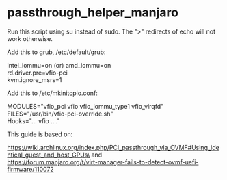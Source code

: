 # passthrough_helper_manjaro

Run this script using su instead of sudo. The ">" redirects of echo will not work otherwise. 


Add this to grub, /etc/default/grub:

intel_iommu=on (or) amd_iommu=on\
rd.driver.pre=vfio-pci\
kvm.ignore_msrs=1


Add this to /etc/mkinitcpio.conf:

MODULES="vfio_pci vfio vfio_iommu_type1 vfio_virqfd"\
FILES="/usr/bin/vfio-pci-override.sh"\
Hooks="... vfio ...."


This guide is based on: 

https://wiki.archlinux.org/index.php/PCI_passthrough_via_OVMF#Using_identical_guest_and_host_GPUs\
and\
https://forum.manjaro.org/t/virt-manager-fails-to-detect-ovmf-uefi-firmware/110072
